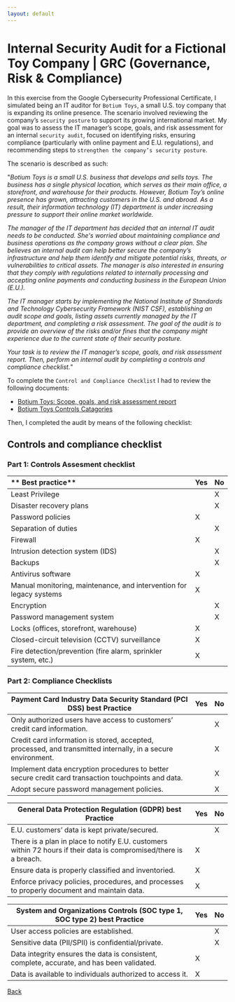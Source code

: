 ```yaml
---
layout: default
---
```


# Internal Security Audit for a Fictional Toy Company | GRC (Governance, Risk & Compliance) 

In this exercise from the Google Cybersecurity Professional Certificate, I simulated being an IT auditor for `Botium Toys`, a small U.S. toy company that is expanding its online presence. The scenario involved reviewing the company’s `security posture` to support its growing international market. My goal was to assess the IT manager’s scope, goals, and risk assessment for an internal `security audit`, focused on identifying risks, ensuring compliance (particularly with online payment and E.U. regulations), and recommending steps to `strengthen the company’s security posture`.

The scenario is described as such: 

"_Botium Toys is a small U.S. business that develops and sells toys. The business has a single physical location, which serves as their main office, a storefront, and warehouse for their products. However, Botium Toy’s online presence has grown, attracting customers in the U.S. and abroad. As a result, their information technology (IT) department is under increasing pressure to support their online market worldwide._

_The manager of the IT department has decided that an internal IT audit needs to be conducted. She's worried about maintaining compliance and business operations as the company grows without a clear plan. She believes an internal audit can help better secure the company’s infrastructure and help them identify and mitigate potential risks, threats, or vulnerabilities to critical assets. The manager is also interested in ensuring that they comply with regulations related to internally processing and accepting online payments and conducting business in the European Union (E.U.)._  

_The IT manager starts by implementing the National Institute of Standards and Technology Cybersecurity Framework (NIST CSF), establishing an audit scope and goals, listing assets currently managed by the IT department, and completing a risk assessment. The goal of the audit is to provide an overview of the risks and/or fines that the company might experience due to the current state of their security posture._

_Your task is to review the IT manager’s scope, goals, and risk assessment report. Then, perform an internal audit by completing a controls and compliance checklist._" 

To complete the `Control and Compliance Checklist` I had to review the following documents:

* [Botium Toys:  Scope, goals, and risk assessment report](https://github.com/Rafael-Santamaria-Ortega/Rafael-Santamaria-Ortega.github.io/blob/main/Botium%20Toys%20Scope%2C%20goals%2C%20and%20risk%20assessment%20report.pdf)
* [Botium Toys Controls Catagories](https://github.com/Rafael-Santamaria-Ortega/Rafael-Santamaria-Ortega.github.io/blob/main/Botium%20Toys%20Control%20categories.pdf)

Then, I completed the audit by means of the following checklist:

## Controls and compliance checklist

### Part 1: Controls Assesment checklist

| ** Best practice**                                   | **Yes** | **No** |
|:-----------------------------------------------------|---------|--------|
| Least Privilege                                      |         |   X     |
| Disaster recovery plans                              |         |   X     |
| Password policies                                    |   X      |        |
| Separation of duties                                 |         |    X    |
| Firewall                                             |   X      |        |
| Intrusion detection system (IDS)                     |         |   X     |
| Backups                                              |         |    X    |
| Antivirus software                                   |    X     |        |
| Manual monitoring, maintenance, and intervention for legacy systems | X | |
| Encryption                                           |         |    X    |
| Password management system                           |         |    X   |
| Locks (offices, storefront, warehouse)               |     X    |        |
| Closed-circuit television (CCTV) surveillance        |     X    |        |
| Fire detection/prevention (fire alarm, sprinkler system, etc.) | X | |


### Part 2: Compliance Checklists

| **Payment Card Industry Data Security Standard (PCI DSS) best Practice**                                                      | **Yes** | **No** |
|-------------------------------------------------------------------------------------------------------------------------------|---------|--------|
| Only authorized users have access to customers’ credit card information.                                                      |         |    X    |
| Credit card information is stored, accepted, processed, and transmitted internally, in a secure environment.                  |         |    X    |
| Implement data encryption procedures to better secure credit card transaction touchpoints and data.                           |         |    X    |
| Adopt secure password management policies.                                                                                    |         |    X    |


| **General Data Protection Regulation (GDPR) best Practice**                                                                   | **Yes** | **No** |
|-------------------------------------------------------------------------------------------------------------------------------|---------|--------|
| E.U. customers’ data is kept private/secured.                                                                                |         |     X   |
| There is a plan in place to notify E.U. customers within 72 hours if their data is compromised/there is a breach.            |   X      |        |
| Ensure data is properly classified and inventoried.                                                                          |    X      |        |
| Enforce privacy policies, procedures, and processes to properly document and maintain data.                                  |    X    |        |

| **System and Organizations Controls (SOC type 1, SOC type 2) best Practice**                                                  | **Yes** | **No** |
|-------------------------------------------------------------------------------------------------------------------------------|---------|--------|
| User access policies are established.                                                                                        |         |     X   |
| Sensitive data (PII/SPII) is confidential/private.                                                                           |         |    X    |
| Data integrity ensures the data is consistent, complete, accurate, and has been validated.                                   |     X    |        |
| Data is available to individuals authorized to access it.                                                                    |     X    |        |


[Back](./)
